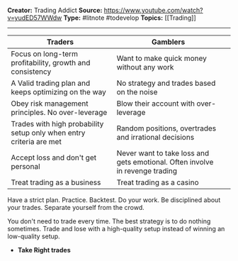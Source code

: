 **Creator:** Trading Addict
**Source:** https://www.youtube.com/watch?v=yudED57WWdw
**Type:** #litnote #todevelop 
**Topics:** [[Trading]]

---

| Traders                                                             | Gamblers                                                                     |     |
| ------------------------------------------------------------------- | ---------------------------------------------------------------------------- | --- |
| Focus on long-term profitability, growth and consistency            | Want to make quick money without any work                                    |     |
| A Valid trading plan and keeps optimizing on the way                | No strategy and trades based on the noise                                    |     |
| Obey risk management principles. No over-leverage                   | Blow their account with over-leverage                                        |     |
| Trades with high probability setup only when entry criteria are met | Random positions, overtrades and irrational decisions                        |     |
| Accept loss and don't get personal                                  | Never want to take loss and gets emotional. Often involve in revenge trading |     |
| Treat trading as a business                                         | Treat trading as a casino                                                                             |     |


Have a strict plan. Practice. Backtest. Do your work. Be disciplined about your trades. Separate yourself from the crowd.



You don't need to trade every time. The best strategy is to do nothing sometimes. Trade and lose with a high-quality setup instead of winning an low-quality setup.
- **Take Right trades** 




